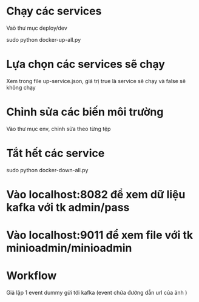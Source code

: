 # Chạy các services 
Vaò thư mục deploy/dev

sudo python docker-up-all.py 

# Lựa chọn các services sẽ chạy
Xem trong file up-service.json, giá trị true là service sẽ chạy và false sẽ không chạy

# Chỉnh sửa các biến môi trường
Vào thư mục env, chỉnh sửa theo từng tệp

# Tắt hết các service
sudo python docker-down-all.py

# Vào localhost:8082 để xem dữ liệu kafka với tk admin/pass
# Vào localhost:9011 để xem file với tk minioadmin/minioadmin

# Workflow
Giả lập 1 event dummy gửi tới kafka (event chứa đường dẫn url của ảnh )
